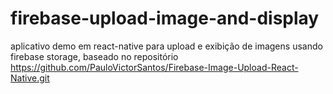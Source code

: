 # firebase-upload-image-and-display
aplicativo demo em react-native para upload e exibição de imagens usando firebase storage,
baseado no repositório https://github.com/PauloVictorSantos/Firebase-Image-Upload-React-Native.git
